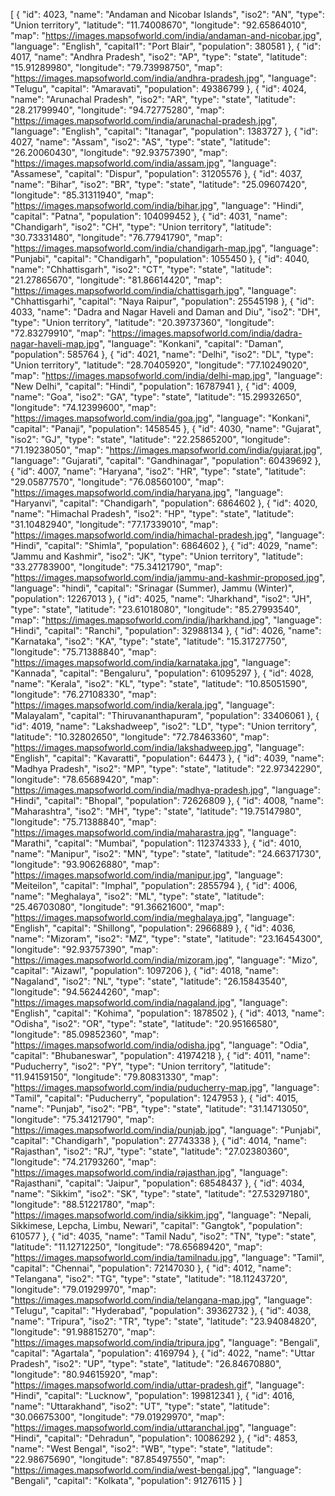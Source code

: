 [
    {
        "id": 4023,
        "name": "Andaman and Nicobar Islands",
        "iso2": "AN",
        "type": "Union territory",
        "latitude": "11.74008670",
        "longitude": "92.65864010",
        "map": "https://images.mapsofworld.com/india/andaman-and-nicobar.jpg",
        "language": "English",
        "capital1": "Port Blair",
        "population": 380581
    },
    {
        "id": 4017,
        "name": "Andhra Pradesh",
        "iso2": "AP",
        "type": "state",
        "latitude": "15.91289980",
        "longitude": "79.73998750",
        "map": "https://images.mapsofworld.com/india/andhra-pradesh.jpg",
        "language": "Telugu",
        "capital": "Amaravati",
        "population": 49386799
    },
    {
        "id": 4024,
        "name": "Arunachal Pradesh",
        "iso2": "AR",
        "type": "state",
        "latitude": "28.21799940",
        "longitude": "94.72775280",
        "map": "https://images.mapsofworld.com/india/arunachal-pradesh.jpg",
        "language": "English",
        "capital": "Itanagar",
        "population": 1383727
    },
    {
        "id": 4027,
        "name": "Assam",
        "iso2": "AS",
        "type": "state",
        "latitude": "26.20060430",
        "longitude": "92.93757390",
        "map": "https://images.mapsofworld.com/india/assam.jpg",
        "language": "Assamese",
        "capital": "Dispur",
        "population": 31205576
    },
    {
        "id": 4037,
        "name": "Bihar",
        "iso2": "BR",
        "type": "state",
        "latitude": "25.09607420",
        "longitude": "85.31311940",
        "map": "https://images.mapsofworld.com/india/bihar.jpg",
        "language": "Hindi",
        "capital": "Patna",
        "population": 104099452
    },
    {
        "id": 4031,
        "name": "Chandigarh",
        "iso2": "CH",
        "type": "Union territory",
        "latitude": "30.73331480",
        "longitude": "76.77941790",
        "map": "https://images.mapsofworld.com/india/chandigarh-map.jpg",
        "language": "Punjabi",
        "capital": "Chandigarh",
        "population": 1055450
    },
    {
        "id": 4040,
        "name": "Chhattisgarh",
        "iso2": "CT",
        "type": "state",
        "latitude": "21.27865670",
        "longitude": "81.86614420",
        "map": "https://images.mapsofworld.com/india/chattisgarh.jpg",
        "language": "Chhattisgarhi",
        "capital": "Naya Raipur",
        "population": 25545198
    },
    {
        "id": 4033,
        "name": "Dadra and Nagar Haveli and Daman and Diu",
        "iso2": "DH",
        "type": "Union territory",
        "latitude": "20.39737360",
        "longitude": "72.83279910",
        "map": "https://images.mapsofworld.com/india/dadra-nagar-haveli-map.jpg",
        "language": "Konkani",
        "capital": "Daman",
        "population": 585764
    },
    {
        "id": 4021,
        "name": "Delhi",
        "iso2": "DL",
        "type": "Union territory",
        "latitude": "28.70405920",
        "longitude": "77.10249020",
        "map": "https://images.mapsofworld.com/india/delhi-map.jpg",
        "language": "New Delhi",
        "capital": "Hindi",
        "population": 16787941
    },
    {
        "id": 4009,
        "name": "Goa",
        "iso2": "GA",
        "type": "state",
        "latitude": "15.29932650",
        "longitude": "74.12399600",
        "map": "https://images.mapsofworld.com/india/goa.jpg",
        "language": "Konkani",
        "capital": "Panaji",
        "population": 1458545
    },
    {
        "id": 4030,
        "name": "Gujarat",
        "iso2": "GJ",
        "type": "state",
        "latitude": "22.25865200",
        "longitude": "71.19238050",
        "map": "https://images.mapsofworld.com/india/gujarat.jpg",
        "language": "Gujarati",
        "capital": "Gandhinagar",
        "population": 60439692
    },
    {
        "id": 4007,
        "name": "Haryana",
        "iso2": "HR",
        "type": "state",
        "latitude": "29.05877570",
        "longitude": "76.08560100",
        "map": "https://images.mapsofworld.com/india/haryana.jpg",
        "language": "Haryanvi",
        "capital": "Chandigarh",
        "population": 6864602
    },
    {
        "id": 4020,
        "name": "Himachal Pradesh",
        "iso2": "HP",
        "type": "state",
        "latitude": "31.10482940",
        "longitude": "77.17339010",
        "map": "https://images.mapsofworld.com/india/himachal-pradesh.jpg",
        "language": "Hindi",
        "capital": "Shimla",
        "population": 6864602
    },
    {
        "id": 4029,
        "name": "Jammu and Kashmir",
        "iso2": "JK",
        "type": "Union territory",
        "latitude": "33.27783900",
        "longitude": "75.34121790",
        "map": "https://images.mapsofworld.com/india/jammu-and-kashmir-proposed.jpg",
        "language": "hindi",
        "capital": "Srinagar (Summer), Jammu (Winter)",
        "population": 12267013
    },
    {
        "id": 4025,
        "name": "Jharkhand",
        "iso2": "JH",
        "type": "state",
        "latitude": "23.61018080",
        "longitude": "85.27993540",
        "map": "https://images.mapsofworld.com/india/jharkhand.jpg",
        "language": "Hindi",
        "capital": "Ranchi",
        "population": 32988134
    },
    {
        "id": 4026,
        "name": "Karnataka",
        "iso2": "KA",
        "type": "state",
        "latitude": "15.31727750",
        "longitude": "75.71388840",
        "map": "https://images.mapsofworld.com/india/karnataka.jpg",
        "language": "Kannada",
        "capital": "Bengaluru",
        "population": 61095297
    },
    {
        "id": 4028,
        "name": "Kerala",
        "iso2": "KL",
        "type": "state",
        "latitude": "10.85051590",
        "longitude": "76.27108330",
        "map": "https://images.mapsofworld.com/india/kerala.jpg",
        "language": "Malayalam",
        "capital": "Thiruvananthapuram",
        "population": 33406061
    },
    {
        "id": 4019,
        "name": "Lakshadweep",
        "iso2": "LD",
        "type": "Union territory",
        "latitude": "10.32802650",
        "longitude": "72.78463360",
        "map": "https://images.mapsofworld.com/india/lakshadweep.jpg",
        "language": "English",
        "capital": "Kavaratti",
        "population": 64473
    },
    {
        "id": 4039,
        "name": "Madhya Pradesh",
        "iso2": "MP",
        "type": "state",
        "latitude": "22.97342290",
        "longitude": "78.65689420",
        "map": "https://images.mapsofworld.com/india/madhya-pradesh.jpg",
        "language": "Hindi",
        "capital": "Bhopal",
        "population": 72626809
    },
    {
        "id": 4008,
        "name": "Maharashtra",
        "iso2": "MH",
        "type": "state",
        "latitude": "19.75147980",
        "longitude": "75.71388840",
        "map": "https://images.mapsofworld.com/india/maharastra.jpg",
        "language": "Marathi",
        "capital": "Mumbai",
        "population": 112374333
    },
    {
        "id": 4010,
        "name": "Manipur",
        "iso2": "MN",
        "type": "state",
        "latitude": "24.66371730",
        "longitude": "93.90626880",
        "map": "https://images.mapsofworld.com/india/manipur.jpg",
        "language": "Meiteilon",
        "capital": "Imphal",
        "population": 2855794
    },
    {
        "id": 4006,
        "name": "Meghalaya",
        "iso2": "ML",
        "type": "state",
        "latitude": "25.46703080",
        "longitude": "91.36621600",
        "map": "https://images.mapsofworld.com/india/meghalaya.jpg",
        "language": "English",
        "capital": "Shillong",
        "population": 2966889
    },
    {
        "id": 4036,
        "name": "Mizoram",
        "iso2": "MZ",
        "type": "state",
        "latitude": "23.16454300",
        "longitude": "92.93757390",
        "map": "https://images.mapsofworld.com/india/mizoram.jpg",
        "language": "Mizo",
        "capital": "Aizawl",
        "population": 1097206
    },
    {
        "id": 4018,
        "name": "Nagaland",
        "iso2": "NL",
        "type": "state",
        "latitude": "26.15843540",
        "longitude": "94.56244260",
        "map": "https://images.mapsofworld.com/india/nagaland.jpg",
        "language": "English",
        "capital": "Kohima",
        "population": 1878502
    },
    {
        "id": 4013,
        "name": "Odisha",
        "iso2": "OR",
        "type": "state",
        "latitude": "20.95166580",
        "longitude": "85.09852360",
        "map": "https://images.mapsofworld.com/india/odisha.jpg",
        "language": "Odia",
        "capital": "Bhubaneswar",
        "population": 41974218
    },
    {
        "id": 4011,
        "name": "Puducherry",
        "iso2": "PY",
        "type": "Union territory",
        "latitude": "11.94159150",
        "longitude": "79.80831330",
        "map": "https://images.mapsofworld.com/india/puducherry-map.jpg",
        "language": "Tamil",
        "capital": "Puducherry",
        "population": 1247953
    },
    {
        "id": 4015,
        "name": "Punjab",
        "iso2": "PB",
        "type": "state",
        "latitude": "31.14713050",
        "longitude": "75.34121790",
        "map": "https://images.mapsofworld.com/india/punjab.jpg",
        "language": "Punjabi",
        "capital": "Chandigarh",
        "population": 27743338
    },
    {
        "id": 4014,
        "name": "Rajasthan",
        "iso2": "RJ",
        "type": "state",
        "latitude": "27.02380360",
        "longitude": "74.21793260",
        "map": "https://images.mapsofworld.com/india/rajasthan.jpg",
        "language": "Rajasthani",
        "capital": "Jaipur",
        "population": 68548437
    },
    {
        "id": 4034,
        "name": "Sikkim",
        "iso2": "SK",
        "type": "state",
        "latitude": "27.53297180",
        "longitude": "88.51221780",
        "map": "https://images.mapsofworld.com/india/sikkim.jpg",
        "language": "Nepali, Sikkimese, Lepcha, Limbu, Newari",
        "capital": "Gangtok",
        "population": 610577
    },
    {
        "id": 4035,
        "name": "Tamil Nadu",
        "iso2": "TN",
        "type": "state",
        "latitude": "11.12712250",
        "longitude": "78.65689420",
        "map": "https://images.mapsofworld.com/india/tamilnadu.jpg",
        "language": "Tamil",
        "capital": "Chennai",
        "population": 72147030
    },
    {
        "id": 4012,
        "name": "Telangana",
        "iso2": "TG",
        "type": "state",
        "latitude": "18.11243720",
        "longitude": "79.01929970",
        "map": "https://images.mapsofworld.com/india/telangana-map.jpg",
        "language": "Telugu",
        "capital": "Hyderabad",
        "population": 39362732
    },
    {
        "id": 4038,
        "name": "Tripura",
        "iso2": "TR",
        "type": "state",
        "latitude": "23.94084820",
        "longitude": "91.98815270",
        "map": "https://images.mapsofworld.com/india/tripura.jpg",
        "language": "Bengali",
        "capital": "Agartala",
        "population": 4169794
    },
    {
        "id": 4022,
        "name": "Uttar Pradesh",
        "iso2": "UP",
        "type": "state",
        "latitude": "26.84670880",
        "longitude": "80.94615920",
        "map": "https://images.mapsofworld.com/india/uttar-pradesh.gif",
        "language": "Hindi",
        "capital": "Lucknow",
        "population": 199812341
    },
    {
        "id": 4016,
        "name": "Uttarakhand",
        "iso2": "UT",
        "type": "state",
        "latitude": "30.06675300",
        "longitude": "79.01929970",
        "map": "https://images.mapsofworld.com/india/uttaranchal.jpg",
        "language": "Hindi",
        "capital": "Dehradun",
        "population": 10086292
    },
    {
        "id": 4853,
        "name": "West Bengal",
        "iso2": "WB",
        "type": "state",
        "latitude": "22.98675690",
        "longitude": "87.85497550",
        "map": "https://images.mapsofworld.com/india/west-bengal.jpg",
        "language": "Bengali",
        "capital": "Kolkata",
        "population": 91276115
    }
]
